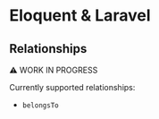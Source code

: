 # Eloquent & Laravel
## Relationships

⚠️ WORK IN PROGRESS 

Currently supported relationships:
* `belongsTo` 
